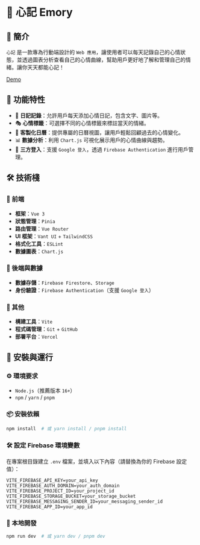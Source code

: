 # 🌟 心記 Emory

## 📌 簡介

`心記` 是一款專為行動端設計的 `Web 應用`，讓使用者可以每天記錄自己的心情狀態，並透過圖表分析查看自己的心情曲線，幫助用戶更好地了解和管理自己的情緒。讓你天天都能心記！

[Demo](https://emory-brown.vercel.app/)

## 🎯 功能特性

- 📖 **日記記錄**：允許用戶每天添加心情日記，包含文字、圖片等。
- 🎭 **心情標籤**：可選擇不同的心情標籤來標註當天的情緒。
- 📅 **客製化日曆**：提供專屬的日曆視圖，讓用戶輕鬆回顧過去的心情變化。
- 📊 **數據分析**：利用 `Chart.js` 可視化展示用戶的心情曲線與趨勢。
- 🔐 **三方登入**：支援 `Google 登入`，透過 `Firebase Authentication` 進行用戶管理。

## 🛠️ 技術棧

### 🚀 前端

- **框架**：`Vue 3`
- **狀態管理**：`Pinia`
- **路由管理**：`Vue Router`
- **UI 框架**：`Vant UI` + `TailwindCSS`
- **格式化工具**：`ESLint`
- **數據圖表**：`Chart.js`

### 📡 後端與數據

- **數據存儲**：`Firebase Firestore`、`Storage`
- **身份驗證**：`Firebase Authentication`（支援 `Google 登入`）

### 🔧 其他

- **構建工具**：`Vite`
- **程式碼管理**：`Git` + `GitHub`
- **部署平台**：`Vercel`

## 🚀 安裝與運行

### ⚙️ 環境要求

- `Node.js`（推薦版本 `16+`）
- `npm` / `yarn` / `pnpm`

### 📦 安裝依賴

```sh
npm install  # 或 yarn install / pnpm install
```

### 🛠️ 設定 Firebase 環境變數

在專案根目錄建立 `.env` 檔案，並填入以下內容（請替換為你的 Firebase 設定值）：

```env
VITE_FIREBASE_API_KEY=your_api_key
VITE_FIREBASE_AUTH_DOMAIN=your_auth_domain
VITE_FIREBASE_PROJECT_ID=your_project_id
VITE_FIREBASE_STORAGE_BUCKET=your_storage_bucket
VITE_FIREBASE_MESSAGING_SENDER_ID=your_messaging_sender_id
VITE_FIREBASE_APP_ID=your_app_id
```

### 🏃 本地開發

```sh
npm run dev  # 或 yarn dev / pnpm dev
```
